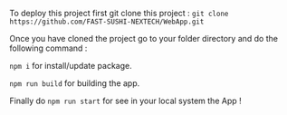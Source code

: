 To deploy this project first git clone this project : 
```git clone https://github.com/FAST-SUSHI-NEXTECH/WebApp.git ```

Once you have cloned the project go to your folder directory and do the following command :

```npm i``` for install/update package.

```npm run build``` for building the app.

Finally do ```npm run start``` for see in your local system the App !